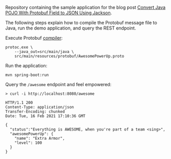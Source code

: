 

Repository containing the sample application for the blog post
[Convert Java POJO With Protobuf Field to JSON Using Jackson][blog].


The following steps explain how to compile the Protobuf message file
to Java, run the demo application, and query the REST endpoint.

Execute Protobuf [compiler](https://github.com/protocolbuffers/protobuf/releases):

    protoc.exe \
        --java_out=src/main/java \
        src/main/resources/protobuf/AwesomePowerUp.proto

Run the application:

    mvn spring-boot:run

Query the `/awesome` endpoint and feel empowered:

    > curl -i http://localhost:8080/awesome

    HTTP/1.1 200
    Content-Type: application/json
    Transfer-Encoding: chunked
    Date: Tue, 16 Feb 2021 17:10:36 GMT
    
    {
      "status":"Everything is AWESOME, when you're part of a team <sing>",
      "awesomePowerUp": {
        "name": "Extra Armor",
        "level": 100
      }
    }

[blog]: http://the-codeslinger.com/2021/02/16/convert-java-pojo-with-protobuf-field-to-json-using-jackson/